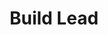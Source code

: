 ---
name: "Elena"
title: "Build Lead"
image: "/uploads/leads/Elena.avif"
# email: "email@email.org"
# phone: "+1-555-0101"
# bio: "Pastor John has been faithfully serving our congregation for over 12 years, bringing wisdom, compassion, and biblical teaching to our community."
order: 4
draft: false
---